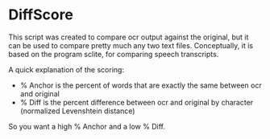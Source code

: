 # DiffScore

This script was created to compare ocr output against the original, but it can be used to compare pretty much any two text files. Conceptually, it is based on the program sclite, for comparing speech transcripts.

A quick explanation of the scoring:
* % Anchor is the percent of words that are exactly the same between ocr and original
* % Diff is the percent difference between ocr and original by character (normalized Levenshtein distance)

So you want a high % Anchor and a low % Diff.
